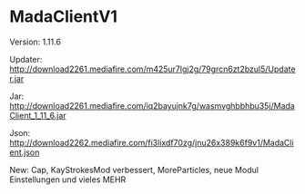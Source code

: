# MadaClientV1

Version: 1.11.6

Updater: http://download2261.mediafire.com/m425ur7lgj2g/79grcn6zt2bzul5/Updater.jar

Jar: http://download2261.mediafire.com/iq2bayujnk7g/wasmvghbbhbu35j/MadaClient_1_11_6.jar

Json: http://download2262.mediafire.com/fi3lixdf70zg/jnu26x389k6f9v1/MadaClient.json

New: Cap, KayStrokesMod verbessert, MoreParticles, neue Modul Einstellungen und vieles MEHR
